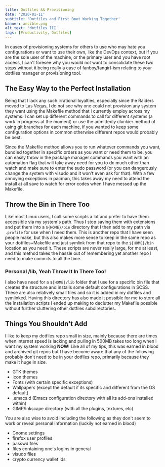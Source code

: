 ```yaml
---
title: Dotfiles && Provisioning
date: '2020-01-11'
subtitle: 'Dotfiles and First Boot Working Together'
banner: ansible.png
alt_text: 'dotfiles III'
tags: [Productivity, Dotfiles]
---
```


In cases of provisioning systems for others to use who may hate you configurations or want to use their own, like the
DevOps context, but if you are the sole user of the machine, or the primary user and you have root access, I can't foresee
why you would not want to consolidate these two steps without it being really a case of fanboy/fangirl-ism relating to
your dotfiles manager or provisioning tool.

## The Easy Way to the Perfect Installation

Being that I lack any such irrational loyalties, especially since the Raiders moved to Las Vegas, I do not see why one
could not provision any system they want using the Makefile method that I currently employ across my systems. I can set
up different commands to call for different systems (a work in progress at the moment) or use the admittedly clunkier method
of using git branches for each machine, if you wanted to keep some configuration options in common otherwise different repos would
probably be best.

Since the Makefile method allows you to run whatever commands you want, bundled together in specific orders as you want
or need them to be, you can easily throw in the package manager commands you want with an automation flag that will take
away need for you to do much other than watch and make sure to enter the sudo password (or you can dangerously change the
system with visudo and it won't even ask for that). With a few annoying exceptions in pacman, this takes away my need to
attend the install at all save to watch for error codes when I have messed up the Makefile.

## Throw the Bin in There Too

Like most Linux users, I call some scripts a lot and prefer to have them accessible via my system's path. Thus I stop
saving them with extensions and put them into a `${HOME}/bin` directory that I then add to my path via `.profile` for
use when I need them. This is another repo that I have seen people make, but this also makes more sense to keep in the same
repo as your dotfiles+Makefile and just symlink from that repo to the `${HOME}/bin` location as you need it. These scripts
are never really large, for me at least, and this method takes the hassle out of remembering yet another repo I need
to make commits to all the time.

### Personal /lib, Yeah Throw It In There Too!

I also have need for a `${HOME}/lib` folder that I use for a specific bin file that creates the structure and installs some
default configurations in SCSS. These are also relatively small files and so it is added in my dotfiles and symlinked. Having
this directory has also made it possible for me to store all the installation scripts I ended up making to declutter my
Makefile possible without further cluttering other dotfiles subdirectories.

## Things You Shouldn't Add

I like to keep my dotfiles repo small in size, mainly because there are times when internet speed is lacking and pulling
in 500MB takes too long when I want my system working **NOW**! Like all of my tips, this was earned in blood and archived git
repos but I have become aware that any of the following probably don't need to be in your dotfiles repo, primarily because
they make it huge in size.

- GTK themes
- Icon themes
- Fonts (with certain specific exceptions)
- Wallpapers (except the default if its specific and different from the OS default)
- .emacs.d (Emacs configuration directory with all its add-ons installed within)
- GIMP/Inkscape directory (with all the plugins, textures, etc)

You are also wise to avoid including the following as they don't seem to work or reveal personal information (luckily not earned in blood)

- Gnome settings
- firefox user profiles
- passwd files
- files containing one's logins in general
- visudo files
- crypto currency wallet ids
